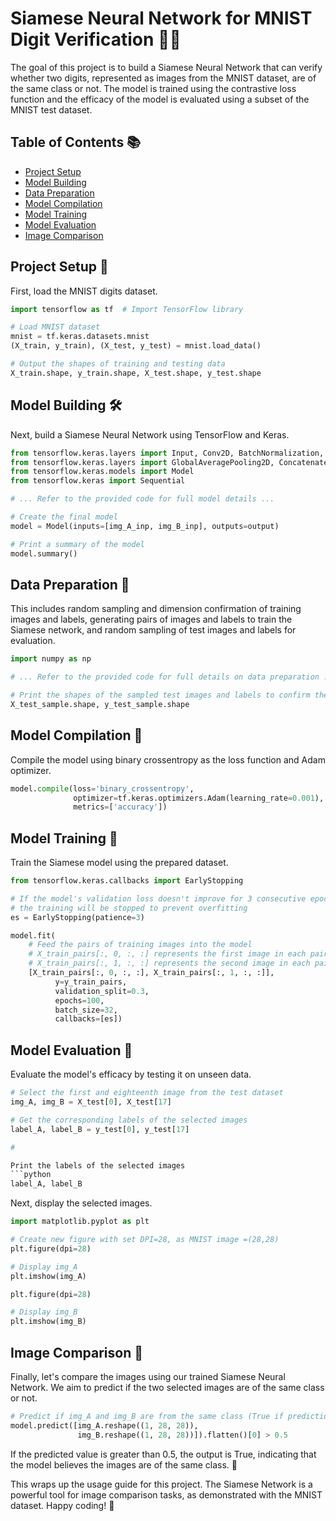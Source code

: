 # Siamese Neural Network for MNIST Digit Verification 👥🔢

The goal of this project is to build a Siamese Neural Network that can verify whether two digits, represented as images from the MNIST dataset, are of the same class or not. The model is trained using the contrastive loss function and the efficacy of the model is evaluated using a subset of the MNIST test dataset.

## Table of Contents 📚

- [Project Setup](#project-setup)
- [Model Building](#model-building)
- [Data Preparation](#data-preparation)
- [Model Compilation](#model-compilation)
- [Model Training](#model-training)
- [Model Evaluation](#model-evaluation)
- [Image Comparison](#image-comparison)

## Project Setup 🚀

First, load the MNIST digits dataset.

```python
import tensorflow as tf  # Import TensorFlow library

# Load MNIST dataset
mnist = tf.keras.datasets.mnist
(X_train, y_train), (X_test, y_test) = mnist.load_data()

# Output the shapes of training and testing data
X_train.shape, y_train.shape, X_test.shape, y_test.shape
```

## Model Building 🛠️

Next, build a Siamese Neural Network using TensorFlow and Keras.

```python
from tensorflow.keras.layers import Input, Conv2D, BatchNormalization, ReLU, Reshape, Dense
from tensorflow.keras.layers import GlobalAveragePooling2D, Concatenate
from tensorflow.keras.models import Model
from tensorflow.keras import Sequential

# ... Refer to the provided code for full model details ...

# Create the final model
model = Model(inputs=[img_A_inp, img_B_inp], outputs=output)

# Print a summary of the model
model.summary()
```

## Data Preparation 🎲

This includes random sampling and dimension confirmation of training images and labels, generating pairs of images and labels to train the Siamese network, and random sampling of test images and labels for evaluation.

```python
import numpy as np

# ... Refer to the provided code for full details on data preparation ...

# Print the shapes of the sampled test images and labels to confirm their dimensions
X_test_sample.shape, y_test_sample.shape
```

## Model Compilation 🔄

Compile the model using binary crossentropy as the loss function and Adam optimizer.

```python
model.compile(loss='binary_crossentropy',
              optimizer=tf.keras.optimizers.Adam(learning_rate=0.001),
              metrics=['accuracy'])
```

## Model Training 💪

Train the Siamese model using the prepared dataset.

```python
from tensorflow.keras.callbacks import EarlyStopping

# If the model's validation loss doesn't improve for 3 consecutive epochs, 
# the training will be stopped to prevent overfitting
es = EarlyStopping(patience=3)

model.fit(
    # Feed the pairs of training images into the model
    # X_train_pairs[:, 0, :, :] represents the first image in each pair
    # X_train_pairs[:, 1, :, :] represents the second image in each pair
    [X_train_pairs[:, 0, :, :], X_train_pairs[:, 1, :, :]],
          y=y_train_pairs,
          validation_split=0.3, 
          epochs=100,
          batch_size=32,
          callbacks=[es])
```

## Model Evaluation 👀

Evaluate the model's efficacy by testing it on unseen data.

```python
# Select the first and eighteenth image from the test dataset
img_A, img_B = X_test[0], X_test[17]

# Get the corresponding labels of the selected images
label_A, label_B = y_test[0], y_test[17]

#

Print the labels of the selected images
```python
label_A, label_B
```

Next, display the selected images.
```python
import matplotlib.pyplot as plt

# Create new figure with set DPI=28, as MNIST image =(28,28)
plt.figure(dpi=28)

# Display img_A
plt.imshow(img_A)

plt.figure(dpi=28)

# Display img_B
plt.imshow(img_B)
```

## Image Comparison 📸

Finally, let's compare the images using our trained Siamese Neural Network. We aim to predict if the two selected images are of the same class or not.

```python
# Predict if img_A and img_B are from the same class (True if prediction > 0.5)
model.predict([img_A.reshape((1, 28, 28)), 
               img_B.reshape((1, 28, 28))]).flatten()[0] > 0.5
```

If the predicted value is greater than 0.5, the output is True, indicating that the model believes the images are of the same class. 🎉

This wraps up the usage guide for this project. The Siamese Network is a powerful tool for image comparison tasks, as demonstrated with the MNIST dataset. Happy coding! 🚀

